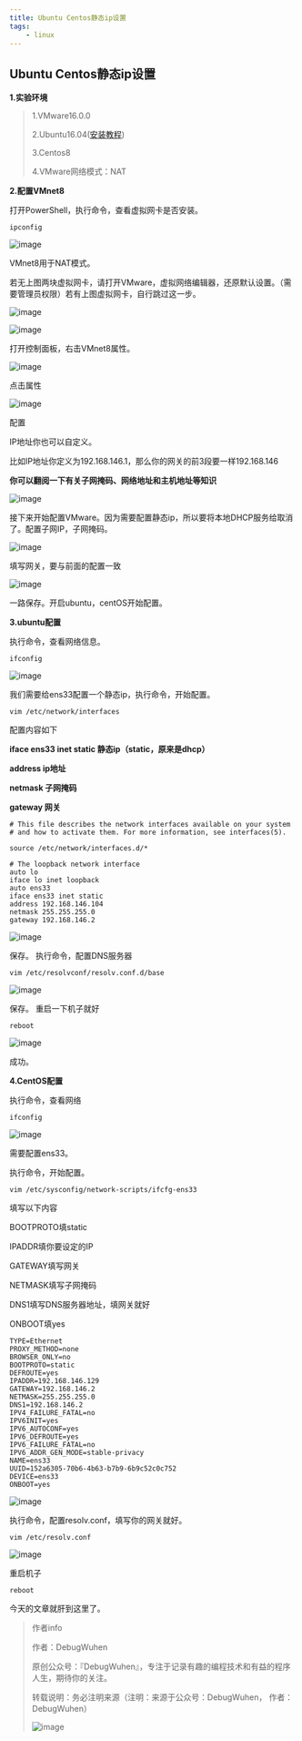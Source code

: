 ```yaml
---
title: Ubuntu Centos静态ip设置
tags:
    - linux
---
```


##  Ubuntu Centos静态ip设置

**1.实验环境**

>1.VMware16.0.0
>
>2.Ubuntu16.04([安装教程](https://blog.csdn.net/qq_43938052/article/details/107326122))
>
>3.Centos8
>
>4.VMware网络模式：NAT

<!--more-->

**2.配置VMnet8**

打开PowerShell，执行命令，查看虚拟网卡是否安装。
```
ipconfig
```

![image](https://user-images.githubusercontent.com/48900845/112806401-50899a00-90a9-11eb-8d6d-fe3fe95e6a56.png)


VMnet8用于NAT模式。

若无上图两块虚拟网卡，请打开VMware，虚拟网络编辑器，还原默认设置。（需要管理员权限）若有上图虚拟网卡，自行跳过这一步。

![image](https://user-images.githubusercontent.com/48900845/112806452-5c755c00-90a9-11eb-8162-eead8e9da02d.png)

![image](https://user-images.githubusercontent.com/48900845/112806472-61d2a680-90a9-11eb-9e6b-c5e56dc17b80.png)


打开控制面板，右击VMnet8属性。

![image](https://user-images.githubusercontent.com/48900845/112806533-72831c80-90a9-11eb-9c04-9bc00b6f1df4.png)

点击属性

![image](https://user-images.githubusercontent.com/48900845/112806555-7a42c100-90a9-11eb-9871-434094e59edc.png)

配置

IP地址你也可以自定义。

比如IP地址你定义为192.168.146.1，那么你的网关的前3段要一样192.168.146

**你可以翻阅一下有关子网掩码、网络地址和主机地址等知识**

![image](https://user-images.githubusercontent.com/48900845/112806602-8af33700-90a9-11eb-9a1a-d53cb9c36600.png)

接下来开始配置VMware。因为需要配置静态ip，所以要将本地DHCP服务给取消了。配置子网IP，子网掩码。

![image](https://user-images.githubusercontent.com/48900845/112806621-93e40880-90a9-11eb-92bb-e1befd18276e.png)

填写网关，要与前面的配置一致

![image](https://user-images.githubusercontent.com/48900845/112806666-9e9e9d80-90a9-11eb-8e4d-aa03a1153681.png)

一路保存。开启ubuntu，centOS开始配置。

**3.ubuntu配置**

执行命令，查看网络信息。
```
ifconfig
```

![image](https://user-images.githubusercontent.com/48900845/112806701-a9593280-90a9-11eb-8963-96a61554876d.png)

我们需要给ens33配置一个静态ip，执行命令，开始配置。
```
vim /etc/network/interfaces
```

配置内容如下

**iface ens33 inet static 静态ip（static，原来是dhcp）**

**address ip地址**

**netmask 子网掩码**

**gateway 网关**

```
# This file describes the network interfaces available on your system
# and how to activate them. For more information, see interfaces(5).

source /etc/network/interfaces.d/*

# The loopback network interface
auto lo
iface lo inet loopback
auto ens33
iface ens33 inet static
address 192.168.146.104
netmask 255.255.255.0
gateway 192.168.146.2

```

![image](https://user-images.githubusercontent.com/48900845/112806845-cee63c00-90a9-11eb-834a-b7c7d09d546b.png)

保存。
执行命令，配置DNS服务器
```
vim /etc/resolvconf/resolv.conf.d/base
```

![image](https://user-images.githubusercontent.com/48900845/112806903-ddccee80-90a9-11eb-9d87-be913a49d4d0.png)

保存。
重启一下机子就好
```
reboot
```

![image](https://user-images.githubusercontent.com/48900845/112806945-e9b8b080-90a9-11eb-9fd5-399cb283cee2.png)


成功。

**4.CentOS配置**

执行命令，查看网络
```
ifconfig
```

![image](https://user-images.githubusercontent.com/48900845/112806992-f5a47280-90a9-11eb-94d8-62c9e99b9b34.png)

需要配置ens33。

执行命令，开始配置。
```
vim /etc/sysconfig/network-scripts/ifcfg-ens33
```
填写以下内容

BOOTPROTO填static

IPADDR填你要设定的IP

GATEWAY填写网关

NETMASK填写子网掩码

DNS1填写DNS服务器地址，填网关就好

ONBOOT填yes

```
TYPE=Ethernet
PROXY_METHOD=none
BROWSER_ONLY=no
BOOTPROTO=static
DEFROUTE=yes
IPADDR=192.168.146.129
GATEWAY=192.168.146.2
NETMASK=255.255.255.0
DNS1=192.168.146.2
IPV4_FAILURE_FATAL=no
IPV6INIT=yes
IPV6_AUTOCONF=yes
IPV6_DEFROUTE=yes
IPV6_FAILURE_FATAL=no
IPV6_ADDR_GEN_MODE=stable-privacy
NAME=ens33
UUID=152a6305-70b6-4b63-b7b9-6b9c52c0c752
DEVICE=ens33
ONBOOT=yes

```

![image](https://user-images.githubusercontent.com/48900845/112807052-094fd900-90aa-11eb-9118-e6f536826313.png)

执行命令，配置resolv.conf，填写你的网关就好。
```
vim /etc/resolv.conf
```

![image](https://user-images.githubusercontent.com/48900845/112807085-140a6e00-90aa-11eb-96a7-a41e56d042d2.png)

重启机子
```
reboot
```

今天的文章就肝到这里了。


>作者info
>
>作者：DebugWuhen
>
>原创公众号：『DebugWuhen』，专注于记录有趣的编程技术和有益的程序人生，期待你的关注。
>
>转载说明：务必注明来源（注明：来源于公众号：DebugWuhen， 作者：DebugWuhen）
>
>![image](https://user-images.githubusercontent.com/48900845/112752163-3b0e6480-9004-11eb-899d-66ddef749c2b.png)
